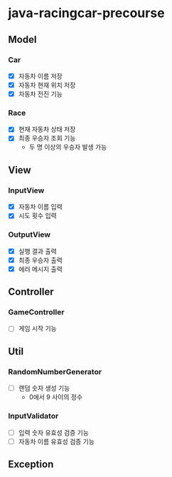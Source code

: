 # java-racingcar-precourse

## Model
### Car
- [x] 자동차 이름 저장
- [x] 자동차 현재 위치 저장
- [x] 자동차 전진 기능
### Race
- [x] 현재 자동차 상태 저장
- [x] 최종 우승자 조회 기능
    - 두 명 이상의 우승자 발생 가능
## View
### InputView
- [x] 자동차 이름 입력
- [x] 시도 횟수 입력
### OutputView
- [x] 실행 결과 출력
- [x] 최종 우승자 출력
- [x] 에러 메시지 출력
## Controller
### GameController
- [ ] 게임 시작 기능
## Util
### RandomNumberGenerator
- [ ] 랜덤 숫자 생성 기능
  - 0에서 9 사이의 정수
### InputValidator
- [ ] 입력 숫자 유효성 검증 기능
- [ ] 자동차 이름 유효성 검증 기능
## Exception